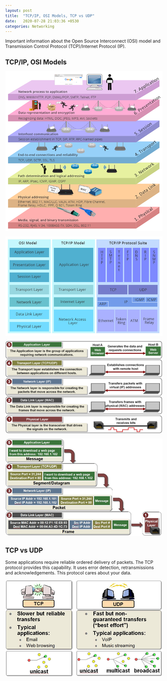 ```yaml
---
layout: post
title:  "TCP/IP, OSI Models, TCP vs UDP"
date:   2020-07-28 21:03:36 +0530
categories: Networking
---
```


Important information about the Open Source Interconnect (OSI) model and Transmission Control Protocol (TCP)/Internet Protocol (IP).

## TCP/IP, OSI Models

![TCP/IP and OSI Models 1](https://raw.githubusercontent.com/jassiharsh/jassiharsh.github.io/master/imgs/seven-layers-of-OSI-model.png)

![TCP/IP and OSI Models 2](https://raw.githubusercontent.com/jassiharsh/jassiharsh.github.io/master/imgs/comparison-of-OSI-and-TCPIP.png)

![TCP/IP and OSI Models 3](https://raw.githubusercontent.com/jassiharsh/jassiharsh.github.io/master/imgs/tcpip_5_layer_overview.png)

![TCP/IP and OSI Models 4](https://raw.githubusercontent.com/jassiharsh/jassiharsh.github.io/master/imgs/transmit_data.png)


## TCP vs UDP

Some applications require reliable ordered delivery of packets. The TCP protocol provides this capability. It uses error detection, retransmissions and acknowledgements. This protocol cares about your data.

![TCP vs UDP](https://raw.githubusercontent.com/jassiharsh/jassiharsh.github.io/master/imgs/TCP_vs_UDP.png)